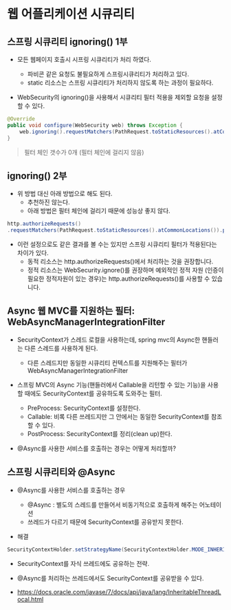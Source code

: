 # 웹 어플리케이션 시큐리티

## 스프링 시큐리티 ignoring() 1부
+ 모든 웹페이지 호출시 시프링 시큐리티가 처리 하였다.
  - 파비콘 같은 요청도 불필요하게 스프링시큐리티가 처리하고 있다.
  - static 리소스는 스프링 시큐리티가 처리하지 않도록 하는 과정이 필요하다. 

+ WebSecurity의 ignoring()을 사용해서 시큐리티 필터 적용을 제외할 요청을 설정할 수 있다.
```java
@Override
public void configure(WebSecurity web) throws Exception {
    web.ignoring().requestMatchers(PathRequest.toStaticResources().atCommonLocations());
}
```

> 필터 체인 갯수가 0개 (필터 체인에 걸리지 않음)

## ignoring() 2부

+ 위 방법 대신 아래 방법으로 해도 된다.
  - 추천하진 않는다.
  - 아래 방법은 필터 체인에 걸리기 때문에 성능상 좋지 않다.
```java
http.authorizeRequests()
.requestMatchers(PathRequest.toStaticResources().atCommonLocations()).permitAll()
```

+ 이런 설정으로도 같은 결과를 볼 수는 있지만 스프링 시큐리티 필터가 적용된다는 차이가 있다.
  - 동적 리소스는 http.authorizeRequests()에서 처리하는 것을 권장합니다.
  - 정적 리소스는 WebSecurity.ignore()를 권장하며 예외적인 정적 자원 (인증이 필요한 정적자원이 있는 경우)는 http.authorizeRequests()를 사용할 수 있습니다.

## Async 웹 MVC를 지원하는 필터: WebAsyncManagerIntegrationFilter
+ SecurityContext가 스레드 로컬을 사용하는데, spring mvc의 Async한 핸들러는 다른 스레드를 사용하게 된다.
  - 다른 스레드지만 동일한 시큐리티 컨텍스트를 지원해주는 필터가 WebAsyncManagerIntegrationFilter

+ 스프링 MVC의 Async 기능(핸들러에서 Callable을 리턴할 수 있는 기능)을 사용할 때에도 SecurityContext를 공유하도록 도와주는 필터.
  - PreProcess: SecurityContext를 설정한다.
  - Callable: 비록 다른 쓰레드지만 그 안에서는 동일한 SecurityContext를 참조할 수 있다.
  - PostProcess: SecurityContext를 정리(clean up)한다.

+ @Async를 사용한 서비스를 호출하는 경우는 어떻게 처리할까?

## 스프링 시큐리티와 @Async
+ @Async를 사용한 서비스를 호출하는 경우
  - @Async : 별도의 스레드를 만들어서 비동기적으로 호출하게 해주는 어노테이션
  - 쓰레드가 다르기 때문에 SecurityContext를 공유받지 못한다.

+ 해결
```java
SecurityContextHolder.setStrategyName(SecurityContextHolder.MODE_INHERITABLETHREADLOCAL);
```
+ SecurityContext를 자식 쓰레드에도 공유하는 전략.
+ @Async를 처리하는 쓰레드에서도 SecurityContext를 공유받을 수 있다.

+ https://docs.oracle.com/javase/7/docs/api/java/lang/InheritableThreadLocal.html





